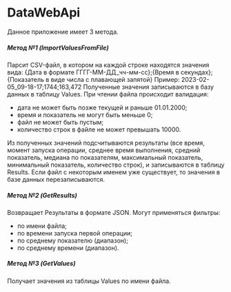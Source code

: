 # DataWebApi

Данное приложение имеет 3 метода.

##### Метод №1 (ImportValuesFromFile)
Парсит CSV-файл, в котором на каждой строке находятся значения вида: 
{Дата в формате ГГГГ-ММ-ДД_чч-мм-сс};{Время в секундах};{Показатель в виде числа с плавающей запятой} 
Пример: 2023-02-05_09-18-17;1744;163,472
Полученные значения записываются в базу данных в таблицу Values. 
При чтении файла происходит валидация:
- дата не может быть позже текущей и раньше 01.01.2000;
- время и показатель не могут быть меньше 0;
- файл не может быть пустым;
- количество строк в файле не может превышать 10000.

Из полученных значений подсчитываются результаты (все время, момент запуска операции, среднее время выполнения,
средний показатель, медиана по показателям, максимальный показатель, минимальный показатель, количество строк), 
и записываются в таблицу Results.
Если файл с некоторым именем уже существует, то значения в базе данных перезаписываются.

##### Метод №2 (GetResults)
Возвращает Результаты в формате JSON. Могут применяться фильтры:
- по имени файла;
- по времени запуска первой операции;
- по среднему показателю (диапазон);
- по среднему времени (диапазон).

##### Метод №3 (GetValues)
Получает значения из таблицы Values по имени файла.
